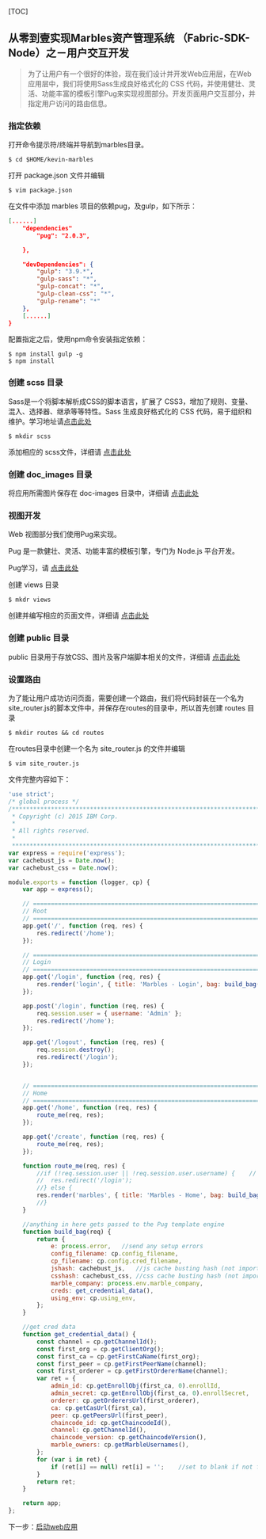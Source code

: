 [TOC]

## 从零到壹实现Marbles资产管理系统 （Fabric-SDK-Node）之－用户交互开发

> 为了让用户有一个很好的体验，现在我们设计并开发Web应用层，在Web应用层中，我们将使用Sass生成良好格式化的 CSS 代码，并使用健壮、灵活、功能丰富的模板引擎Pug来实现视图部分。开发页面用户交互部分，并指定用户访问的路由信息。

### 指定依赖

打开命令提示符/终端并导航到marbles目录。

```shell
$ cd $HOME/kevin-marbles
```

打开 package.json 文件并编辑

```shell
$ vim package.json
```

在文件中添加 marbles 项目的依赖pug，及gulp，如下所示：

```json
[......]
	"dependencies"
		"pug": "2.0.3",

	},

	"devDependencies": {
		"gulp": "3.9.*",
		"gulp-sass": "*",
		"gulp-concat": "*",
		"gulp-clean-css": "*",
		"gulp-rename": "*"
	},
	[......]
}
```

配置指定之后，使用npm命令安装指定依赖：

```shell
$ npm install gulp -g
$ npm install
```

### 创建 scss 目录

Sass是一个将脚本解析成CSS的脚本语言，扩展了 CSS3，增加了规则、变量、混入、选择器、继承等等特性。Sass 生成良好格式化的 CSS 代码，易于组织和维护。学习地址请[点击此处](https://www.sass.hk/)

```shell
$ mkdir scss
```

添加相应的 scss文件，详细请 [点击此处](https://github.com/kevin-hf/kevin-marbles/scss/)

### 创建 doc_images 目录

将应用所需图片保存在 doc-images 目录中，详细请 [点击此处](https://github.com/kevin-hf/kevin-marbles/doc-images/)

### 视图开发

Web 视图部分我们使用Pug来实现。

Pug 是一款健壮、灵活、功能丰富的模板引擎，专门为 Node.js 平台开发。

Pug学习，请 [点击此处](https://pugjs.org/api/getting-started.html)

创建 views 目录

```shell
$ mkdr views
```

创建并编写相应的页面文件，详细请 [点击此处](https://github.com/kevin-hf/kevin-marbles/views/)

### 创建 public 目录

public 目录用于存放CSS、图片及客户端脚本相关的文件，详细请 [点击此处](https://github.com/kevin-hf/kevin-marbles/public/)

### 设置路由

为了能让用户成功访问页面，需要创建一个路由，我们将代码封装在一个名为site_router.js的脚本文件中，并保存在routes的目录中，所以首先创建 routes 目录

```shell
$ mkdir routes && cd routes
```

在routes目录中创建一个名为 site_router.js 的文件并编辑

```shell
$ vim site_router.js
```

文件完整内容如下：

```js
'use strict';
/* global process */
/*******************************************************************************
 * Copyright (c) 2015 IBM Corp.
 *
 * All rights reserved.
 *
 *******************************************************************************/
var express = require('express');
var cachebust_js = Date.now();
var cachebust_css = Date.now();

module.exports = function (logger, cp) {
	var app = express();

	// ============================================================================================================================
	// Root
	// ============================================================================================================================
	app.get('/', function (req, res) {
		res.redirect('/home');
	});

	// ============================================================================================================================
	// Login
	// ============================================================================================================================
	app.get('/login', function (req, res) {
		res.render('login', { title: 'Marbles - Login', bag: build_bag(req) });
	});

	app.post('/login', function (req, res) {
		req.session.user = { username: 'Admin' };
		res.redirect('/home');
	});

	app.get('/logout', function (req, res) {
		req.session.destroy();
		res.redirect('/login');
	});


	// ============================================================================================================================
	// Home
	// ============================================================================================================================
	app.get('/home', function (req, res) {
		route_me(req, res);
	});

	app.get('/create', function (req, res) {
		route_me(req, res);
	});

	function route_me(req, res) {
		//if (!req.session.user || !req.session.user.username) {	// no session? send them to login
		//	res.redirect('/login');
		//} else {
		res.render('marbles', { title: 'Marbles - Home', bag: build_bag(req) });
		//}
	}

	//anything in here gets passed to the Pug template engine
	function build_bag(req) {
		return {
			e: process.error,	//send any setup errors
			config_filename: cp.config_filename,
			cp_filename: cp.config.cred_filename,
			jshash: cachebust_js,	//js cache busting hash (not important)
			csshash: cachebust_css,	//css cache busting hash (not important)
			marble_company: process.env.marble_company,
			creds: get_credential_data(),
			using_env: cp.using_env,
		};
	}

	//get cred data
	function get_credential_data() {
		const channel = cp.getChannelId();
		const first_org = cp.getClientOrg();
		const first_ca = cp.getFirstCaName(first_org);
		const first_peer = cp.getFirstPeerName(channel);
		const first_orderer = cp.getFirstOrdererName(channel);
		var ret = {
			admin_id: cp.getEnrollObj(first_ca, 0).enrollId,
			admin_secret: cp.getEnrollObj(first_ca, 0).enrollSecret,
			orderer: cp.getOrderersUrl(first_orderer),
			ca: cp.getCasUrl(first_ca),
			peer: cp.getPeersUrl(first_peer),
			chaincode_id: cp.getChaincodeId(),
			channel: cp.getChannelId(),
			chaincode_version: cp.getChaincodeVersion(),
			marble_owners: cp.getMarbleUsernames(),
		};
		for (var i in ret) {
			if (ret[i] == null) ret[i] = '';	//set to blank if not found
		}
		return ret;
	}

	return app;
};
```



下一步：[启动web应用](https://github.com/kevin-hf/kevin-marbles/blob/master/md/13.%20%E5%90%AF%E5%8A%A8Web%E5%BA%94%E7%94%A8.md)